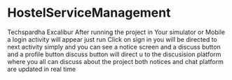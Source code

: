 # HostelServiceManagement
Techspardha Excalibur
After running the project in Your simulator or Mobile a login activity will appear
just run Click on sign in 
you will be directed to next activity
simply and you can see a notice screen and a discuss button and a profile button
discuss button will direct u to the discusision platform where you all can discuss about the project 
both notices and chat platform are updated in real time 
